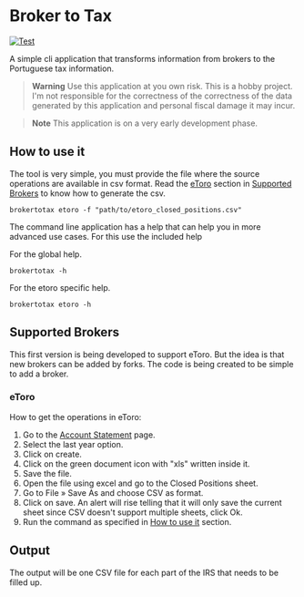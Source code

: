 # Broker to Tax

[![Test](https://github.com/MiguelTVMS/broker_to_tax/actions/workflows/test.yaml/badge.svg?event=push)](https://github.com/MiguelTVMS/broker_to_tax/actions/workflows/test.yaml)

A simple cli application that transforms information from brokers to the Portuguese tax information.

> **Warning**
> Use this application at you own risk. This is a hobby project. I'm not responsible for the correctness of the correctness of the data generated by this application and personal fiscal damage it may incur.

> **Note**
> This application is on a very early development phase.

## How to use it

The tool is very simple, you must provide the file where the source operations are available in csv format. Read the [eToro](#etoro) section in [Supported Brokers](#supported-brokers) to know how to generate the csv.

```shell
brokertotax etoro -f "path/to/etoro_closed_positions.csv"
```

The command line application has a help that can help you in more advanced use cases. For this use the included help

For the global help.

```shell
brokertotax -h
```

For the etoro specific help.

```shell
brokertotax etoro -h
```

## Supported Brokers

This first version is being developed to support eToro. But the idea is that new brokers can be added by forks. The code is being created to be simple to add a broker.

### eToro

How to get the operations in eToro:

1. Go to the [Account Statement](https://www.etoro.com/documents/accountstatement) page.
2. Select the last year option.
3. Click on create.
4. Click on the green document icon with "xls" written inside it.
5. Save the file.
6. Open the file using excel and go to the Closed Positions sheet.
7. Go to File » Save As and choose CSV as format.
8. Click on save. An alert will rise telling that it will only save the current sheet since CSV doesn't support multiple sheets, click Ok.
9. Run the command as specified in [How to use it](#how-to-use-it) section.

## Output

The output will be one CSV file for each part of the IRS that needs to be filled up.